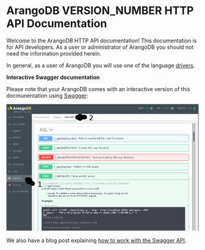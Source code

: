 ArangoDB VERSION_NUMBER HTTP API Documentation
==============================================

Welcome to the ArangoDB HTTP API documentation! This documentation is
for API developers. As a user or administrator of ArangoDB you should
not need the information provided herein.

In general, as a user of ArangoDB you will use one of the language
[drivers](https://www.arangodb.com/arangodb-drivers/).


**Interactive Swagger documentation**

Please note that your ArangoDB comes with an interactive version of
this docmunentation using [Swagger](https://swagger.io):

![accessing the documentation via swagger](assets/swagger_serverapi_overview.png)


We also have a blog post explaining
[how to work with the Swagger API](https://www.arangodb.com/2018/03/using-arangodb-swaggerio-interactive-api-documentation/).
